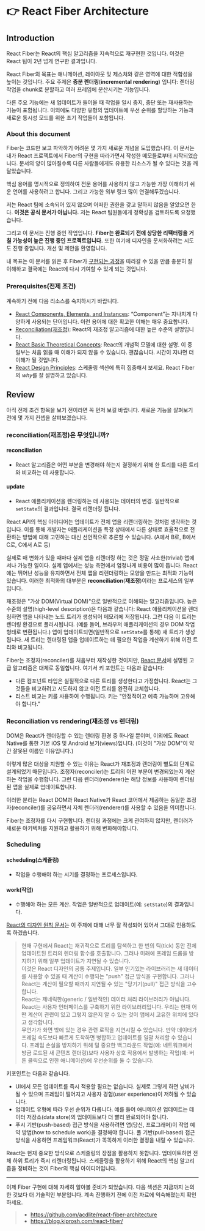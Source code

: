 # 👉 React Fiber Architecture

## Introduction
React Fiber는 React의 핵심 알고리즘을 지속적으로 재구현한 것입니다. 이것은 React 팀이 2년 넘게 연구한 결과입니다.   

React Fiber의 목표는 애니메이션, 레이아웃 및 제스처와 같은 영역에 대한 적합성을 높이는 것입니다. 주요 주제은 **증분 렌더링**(**incremental rendering**) 입니다: 렌더링 작업을 chunk로 분할하고 여러 프레임에 분산시키는 기능입니다.   

다른 주요 기능에는 새 업데이트가 들어올 때 작업을 일시 중지, 중단 또는 재사용하는 기능이 포함됩니다. 이외에도 다양한 유형의 업데이트에 우선 순위를 할당하는 기능과 새로운 동시성 모드를 위한 초기 작업들이 포함됩니다.

### About this document
Fiber는 코드만 보고 파악하기 어려운 몇 가지 새로운 개념을 도입했습니다. 이 문서는 내가 React 프로젝트에서 Fiber의 구현을 따라가면서 작성한 메모들로부터 시작되었습니다. 문서의 양이 많아질수록 다른 사람들에게도 유용한 리소스가 될 수 있다는 것을 깨달았습니다.   

핵심 용어를 명시적으로 정의하여 전문 용어를 사용하지 않고 가능한 가장 이해하기 쉬운 언어를 사용하려고 합니다. 그리고 가능한 외부 링크 많이 연결해두겠습니다.   

저는 React 팀에 소속되어 있지 않으며 어떠한 권한을 갖고 말하지 않음을 알았으면 한다. **이것은 공식 문서가 아닙니다.** 저는 React 팀원들에게 정확성을 검토하도록 요청했습니다.   

그리고 이 문서는 진행 중인 작업입니다. **Fiber는 완료되기 전에 상당한 리팩터링을 거칠 가능성이 높은 진행 중인 프로젝트입니다.** 또한 여기에 디자인을 문서화하려는 시도도 진행 중입니다. 개선 및 제안을 환영합니다.   

내 목표는 이 문서를 읽은 후 Fiber가 [구현되는 과정](https://github.com/facebook/react/commits/main/src/renderers/shared/fiber)을 따라갈 수 있을 만큼 충분히 잘 이해하고 결국에는 React에 다시 기여할 수 있게 되는 것입니다.

### Prerequisites(전제 조건)
계속하기 전에 다음 리소스를 숙지하시기 바랍니다.

- [React Components, Elements, and Instances](https://reactjs.org/blog/2015/12/18/react-components-elements-and-instances.html): “Component”는 지나치게 다양하게 사용되는 단어입니다. 이런 용어에 대한 확고한 이해는 매우 중요합니다.
- [Reconciliation(재조정)](https://reactjs.org/docs/reconciliation.html): React의 재조정 알고리즘에 대한 높은 수준의 설명입니다.
- [React Basic Theoretical Concepts](https://github.com/reactjs/react-basic): React의 개념적 모델에 대한 설명. 이 중 일부는 처음 읽을 때 이해가 되지 않을 수 있습니다. 괜찮습니다. 시간이 지나면 더 이해가 될 것입니다.
- [React Design Principles](https://reactjs.org/docs/design-principles.html): 스케줄링 섹션에 특히 집중해서 보세요. React Fiber의 *why*를 잘 설명하고 있습니다.

## Review
아직 전제 조건 항목을 보기 전이라면 꼭 먼저 보길 바랍니다. 새로운 기능을 살펴보기 전에 몇 가지 컨셉을 살펴보겠습니다.

### reconciliation(재조정)은 무엇입니까?

#### reconciliation
- React 알고리즘은 어떤 부분을 변경해야 하는지 결정하기 위해 한 트리를 다른 트리와 비교하는 데 사용합니다.

#### update
- React 애플리케이션을 렌더링하는 데 사용되는 데이터의 변경. 일반적으로 `setState`의 결과입니다. 결국 리랜더링 됩니다.

React API의 핵심 아이디어는 업데이트가 전체 앱을 리랜더링하는 것처럼 생각하는 것입니다. 이를 통해 개발자는 애플리케이션을 특정 상태에서 다른 상태로 효율적으로 전환하는 방법에 대해 고민하는 대신 선언적으로 추론할 수 있습니다. (A에서 B로, B에서 C로, C에서 A로 등)

실제로 매 변화가 있을 때마다 실제 앱을 리렌더링 하는 것은 정말 사소한(trivial) 앱에서나 가능한 일이다. 실제 앱에서는 성능 측면에서 엄청나게 비용이 많이 듭니다. React에는 뛰어난 성능을 유지하면서 전체 앱을 리렌더링하는 모양을 만드는 최적화 기능이 있습니다. 이러한 최적화의 대부분은 **reconciliation**(**재조정**)이라는 프로세스의 일부입니다.   

재조정은 "가상 DOM(Virtual DOM)"으로 일반적으로 이해되는 알고리즘입니다. 높은 수준의 설명(high-level description)은 다음과 같습니다: React 애플리케이션을 렌더링하면 앱을 나타내는 노드 트리가 생성되어 메모리에 저장됩니다. 그런 다음 이 트리는 렌더링 환경으로 플러시됩니다. (예를 들어, 브라우저 애플리케이션의 경우 DOM 작업 형태로 변환됩니다.) 앱이 업데이트되면(일반적으로 `setState`를 통해) 새 트리가 생성됩니다. 새 트리는 렌더링된 앱을 업데이트하는 데 필요한 작업을 계산하기 위해 이전 트리와 비교됩니다.   

Fiber는 조정자(reconciler)를 처음부터 재작성한 것이지만, [React 문서](https://reactjs.org/docs/reconciliation.html)에 설명된 고급 알고리즘은 대체로 동일합니다. 여기서 키 포인트는 다음과 같습니다:

- 다른 컴포넌트 타입은 실질적으로 다른 트리를 생성한다고 가정합니다. React는 그것들을 비교하려고 시도하지 않고 이전 트리를 완전히 교체합니다.
- 리스트 비교는 키를 사용하여 수행됩니다. 키는 "안정적이고 예측 가능하며 고유해야 합니다."

### Reconciliation vs rendering(재조정 vs 렌더링)
DOM은 React가 렌더링할 수 있는 렌더링 환경 중 하나일 뿐이며, 이외에도 React Native를 통한 기본 iOS 및 Android 보기(views)입니다. (이것이 "가상 DOM"이 약간 잘못된 이름인 이유입니다.)   

이렇게 많은 대상을 지원할 수 있는 이유는 React가 재조정과 렌더링이 별도의 단계로 설계되었기 때문입니다. 조정자(reconciler)는 트리의 어떤 부분이 변경되었는지 계산하는 작업을 수행합니다. 그런 다음 렌더러(renderer)는 해당 정보를 사용하여 렌더링된 앱을 실제로 업데이트합니다.   

이러한 분리는 React DOM과 React Native가 React 코어에서 제공하는 동일한 조정자(reconciler)를 공유하면서 자체 렌더러(renderer)를 사용할 수 있음을 의미합니다.   

Fiber는 조정자를 다시 구현합니다. 렌더링 과정에는 크게 관여하지 않지만, 렌더러가 새로운 아키텍처를 지원하고 활용하기 위해 변화해야합니다.

### Scheduling

#### scheduling(스케쥴링)
- 작업을 수행해야 하는 시기를 결정하는 프로세스입니다.

#### work(작업)
- 수행해야 하는 모든 계산. 작업은 일반적으로 업데이트(예: `setState`)의 결과입니다.

[React의 디자인 원칙 문서](https://reactjs.org/docs/design-principles.html)는 이 주제에 대해 너무 잘 작성되어 있어서 그대로 인용하도록 하겠습니다.

> 현재 구현에서 React는 재귀적으로 트리를 탐색하고 한 번의 틱(tick) 동안 전체 업데이트된 트리의 렌더링 함수를 호출합니다. 그러나 미래에 프레임 드롭을 방지하기 위해 일부 업데이트가 지연될 수 있습니다.   
> 이것은 React 디자인의 공통 주제입니다. 일부 인기있는 라이브러리는 새 데이터를 사용할 수 있을 때 계산이 수행되는 "push" 접근 방식을 구현합니다. 그러나 React는 계산이 필요할 때까지 지연될 수 있는 "당기기(pull)" 접근 방식을 고수합니다.   
> React는 제네릭한(generic / 일반적인) 데이터 처리 라이브러리가 아닙니다. React는 사용자 인터페이스를 구축하기 위한 라이브러리입니다. 우리는 현재 어떤 계산이 관련이 있고 그렇지 않은지 알 수 있는 것이 앱에서 고유한 위치에 있다고 생각합니다.   
> 무언가가 화면 밖에 있는 경우 관련 로직을 지연시킬 수 있습니다. 만약 데이터가 프레임 속도보다 빠르게 도착하면 병합하고 업데이트를 일괄 처리할 수 있습니다. 프레임 손실을 방지하기 위해 덜 중요한 백그라운드 작업(예: 네트워크에서 방금 로드된 새 콘텐츠 렌더링)보다 사용자 상호 작용에서 발생하는 작업(예: 버튼 클릭으로 인한 애니메이션)에 우선순위를 둘 수 있습니다.

키포인트는 다음과 같습니다.
- UI에서 모든 업데이트를 즉시 적용할 필요는 없습니다. 실제로 그렇게 하면 낭비가 될 수 있으며 프레임이 떨어지고 사용자 경험(user experience)이 저하될 수 있습니다.
- 업데이트 유형에 따라 우선 순위가 다릅니다. 예를 들어 애니메이션 업데이트는 데이터 저장소(data store)의 업데이트보다 더 빨리 완료되어야 합니다.
- 푸시 기반(push-based) 접근 방식을 사용하려면 앱(당신, 프로그래머)이 작업 예약 방법(how to schedule work)을 결정해야 합니다. 풀 기반(pull-based) 접근 방식을 사용하면 프레임워크(React)가 똑똑하게 이러한 결정을 내릴 수 있습니다.

React는 현재 중요한 방식으로 스케줄링의 장점을 활용하지 못합니다. 업데이트하면 전체 하위 트리가 즉시 리렌더링됩니다. 스케줄링을 활용하기 위해 React의 핵심 알고리즘을 정비하는 것이 Fiber의 핵심 아이디어입니다.

------

이제 Fiber 구현에 대해 자세히 알아볼 준비가 되었습니다. 다음 섹션은 지금까지 논의한 것보다 더 기술적인 부분입니다. 계속 진행하기 전에 이전 자료에 익숙해졌는지 확인하세요.

> - https://github.com/acdlite/react-fiber-architecture
> - https://blog.kiprosh.com/react-fiber/
